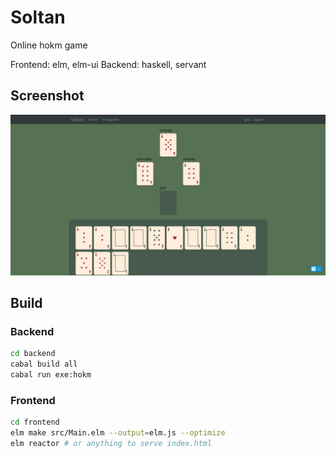 # Soltan

Online hokm game

Frontend: elm, elm-ui
Backend: haskell, servant

## Screenshot

![Screenshot](./media/screenshot.png)

## Build

### Backend

```bash
cd backend
cabal build all
cabal run exe:hokm
```

### Frontend

```bash
cd frontend
elm make src/Main.elm --output=elm.js --optimize
elm reactor # or anything to serve index.html
```
